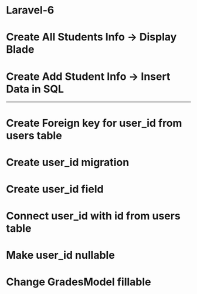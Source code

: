 # Laravel-6
# Create All Students Info -> Display Blade 
# Create Add Student Info  -> Insert Data in SQL
------------------------------------------------
# Create Foreign key for user_id from users table
# Create user_id migration
# Create user_id field
# Connect user_id with id from users table
# Make user_id nullable
# Change GradesModel fillable 

